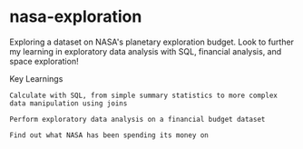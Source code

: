 # nasa-exploration
Exploring a dataset on NASA's planetary exploration budget. Look to further my learning in exploratory data analysis with SQL, financial analysis, and space exploration!

Key Learnings

    Calculate with SQL, from simple summary statistics to more complex data manipulation using joins

    Perform exploratory data analysis on a financial budget dataset

    Find out what NASA has been spending its money on

